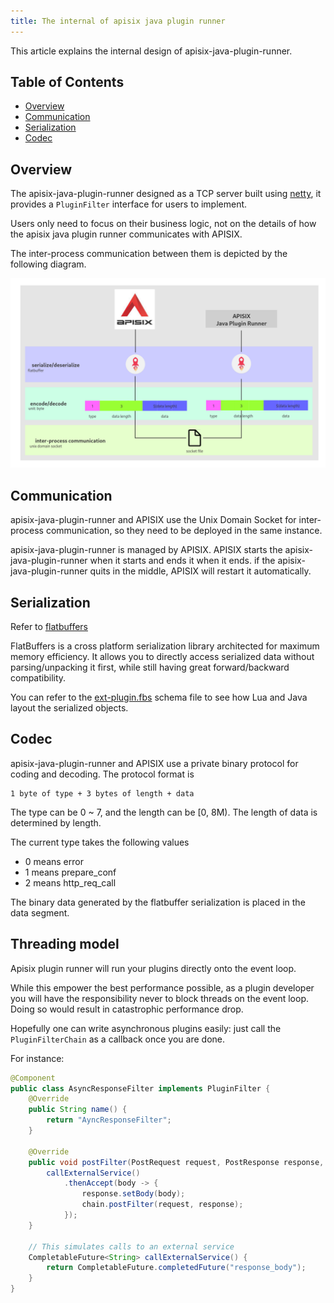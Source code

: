 ```yaml
---
title: The internal of apisix java plugin runner
---
```


<!--
#
# Licensed to the Apache Software Foundation (ASF) under one or more
# contributor license agreements.  See the NOTICE file distributed with
# this work for additional information regarding copyright ownership.
# The ASF licenses this file to You under the Apache License, Version 2.0
# (the "License"); you may not use this file except in compliance with
# the License.  You may obtain a copy of the License at
#
#     http://www.apache.org/licenses/LICENSE-2.0
#
# Unless required by applicable law or agreed to in writing, software
# distributed under the License is distributed on an "AS IS" BASIS,
# WITHOUT WARRANTIES OR CONDITIONS OF ANY KIND, either express or implied.
# See the License for the specific language governing permissions and
# limitations under the License.
#
-->


This article explains the internal design of apisix-java-plugin-runner.

## Table of Contents

- [Overview](#overview)
- [Communication](#communication)
- [Serialization](#serialization)
- [Codec](#codec)

## Overview

The apisix-java-plugin-runner designed as a TCP server built using [netty](https://github.com/netty/netty),
it provides a `PluginFilter` interface for users to implement.

Users only need to focus on their business logic, not on the details of how the apisix java plugin runner communicates with APISIX.

The inter-process communication between them is depicted by the following diagram.

![the-internal-of-apisix-java-plugin-runner](../../assets/images/the-internal-of-apisix-java-plugin-runner.png)

## Communication

apisix-java-plugin-runner and APISIX use the Unix Domain Socket for inter-process communication,
so they need to be deployed in the same instance.

apisix-java-plugin-runner is managed by APISIX. APISIX starts the apisix-java-plugin-runner when it starts and ends it when it
ends. if the apisix-java-plugin-runner quits in the middle, APISIX will restart it automatically.

## Serialization

Refer to [flatbuffers](https://github.com/google/flatbuffers)

FlatBuffers is a cross platform serialization library architected for maximum memory efficiency.
It allows you to directly access serialized data without parsing/unpacking it first, while still having great forward/backward compatibility.

You can refer to the [ext-plugin.fbs](https://github.com/api7/ext-plugin-proto/blob/main/ext-plugin.fbs)
 schema file to see how Lua and Java layout the serialized objects.

## Codec

apisix-java-plugin-runner and APISIX use a private binary protocol for coding and decoding.
The protocol format is

```
1 byte of type + 3 bytes of length + data
```

The type can be 0 ~ 7, and the length can be [0, 8M). The length of data is determined by length.

The current type takes the following values

* 0 means error
* 1 means prepare_conf
* 2 means http_req_call

The binary data generated by the flatbuffer serialization is placed in the data segment.

## Threading model

Apisix plugin runner will run your plugins directly onto the event loop.

While this empower the best performance possible, as a plugin developer you will have the responsibility 
never to block threads on the event loop. Doing so would result in catastrophic performance drop.

Hopefully one can write asynchronous plugins easily: just call the `PluginFilterChain` as a callback once you 
are done.

For instance:

```java
@Component
public class AsyncResponseFilter implements PluginFilter {
    @Override
    public String name() {
        return "AyncResponseFilter";
    }

    @Override
    public void postFilter(PostRequest request, PostResponse response, PluginFilterChain chain) {
        callExternalService()
            .thenAccept(body -> {
                response.setBody(body);
                chain.postFilter(request, response);
            });
    }

    // This simulates calls to an external service
    CompletableFuture<String> callExternalService() {
        return CompletableFuture.completedFuture("response_body");
    }
}
```
